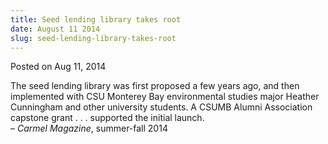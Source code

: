 ```yaml
---
title: Seed lending library takes root
date: August 11 2014
slug: seed-lending-library-takes-root
---
```





<span class="date">Posted on Aug 11, 2014    </span>
<p>The seed lending library was first proposed a few years ago, and
then implemented with CSU Monterey Bay environmental studies major
Heather Cunningham and other university students. A CSUMB Alumni
Association capstone grant . . . supported the initial
launch.<br>
&#x2013; <em>Carmel Magazine</em>, summer-fall 2014</br></p>





